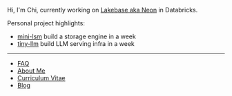 Hi, I'm Chi, currently working on [Lakebase aka Neon](https://neon.com) in Databricks.

Personal project highlights:

- [mini-lsm](https://github.com/skyzh/mini-lsm) build a storage engine in a week
- [tiny-llm](https://github.com/skyzh/tiny-llm) build LLM serving infra in a week

<!--
Fuku Tea closing on August...
- You can sponsor me to build better database systems, craft wonderful education materials, and explore how the Rust programming language fits in the database world.
- ... by buying me [bubble tea in Pittsburgh](https://www.toasttab.com/fuku-tea/giftcards), which makes me productive when coding.
-->

---

* [FAQ](https://www.skyzh.dev)
* [About Me](https://www.skyzh.dev/pages/about/)
* [Curriculum Vitae](https://skyzh.github.io/files/cv.pdf)
* [Blog](https://www.skyzh.dev/blog)
